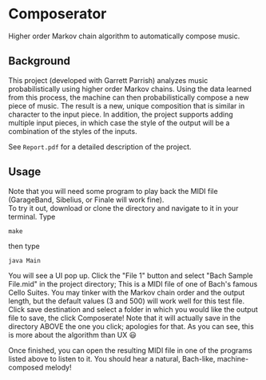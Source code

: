 # Composerator
Higher order Markov chain algorithm to automatically compose music.

## Background
This project (developed with Garrett Parrish) analyzes music probabilistically using higher 
order Markov chains.  Using the data learned from this process, the machine can then 
probabilistically compose a new piece of music.  The result is a new, unique composition 
that is similar in character to the input piece.  In addition, the project supports adding 
multiple input pieces, in which case the style of the output will be a combination of the styles of the inputs.

See `Report.pdf` for a detailed description of the project.

## Usage
Note that you will need some program to play back the MIDI file (GarageBand, Sibelius, or Finale will work fine).  
To try it out, download or clone the directory and navigate to it in your terminal. Type

`make`

then type

`java Main`

You will see a UI pop up.  Click the "File 1" button and select "Bach Sample File.mid" in the project directory;
This is a MIDI file of one of Bach's famous Cello Suites.  You may tinker with the Markov chain order and the output
length, but the default values (3 and 500) will work well for this test file. Click save destination and select a folder
in which you would like the output file to save, the click Composerate! Note that it will actually save in the directory
ABOVE the one you click; apologies for that. As you can see, this is more about the algorithm than UX :smiley:

Once finished, you can open the resulting MIDI file in one of the programs listed above to listen to it. You should hear
a natural, Bach-like, machine-composed melody!
